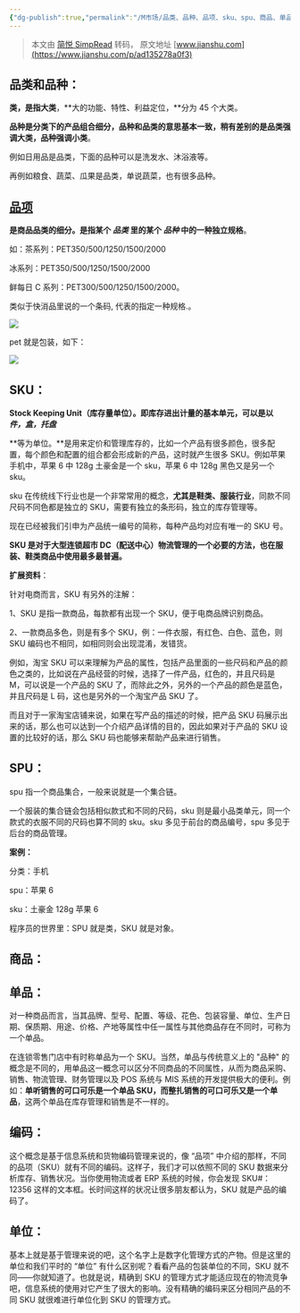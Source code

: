 ```yaml
---
{"dg-publish":true,"permalink":"/M市场/品类、品种、品项、sku、spu、商品、单品、编码、单位 区别/","noteIcon":"","created":"2025-07-31T11:06:08.696+08:00","updated":"2024-09-11T11:17:03.000+08:00"}
---
```


> 本文由 [简悦 SimpRead](http://ksria.com/simpread/) 转码， 原文地址 [www.jianshu.com](https://www.jianshu.com/p/ad135278a0f3)

**品类和品种：**
----------

**类，是指大类**，**大的功能、特性、利益定位，**分为 45 个大类。

**品种是分类下的产品组合细分，**品种和品类的意思基本一致，稍有差别的是**品类强调大类，品种强调小类**。

例如日用品是品类，下面的品种可以是洗发水、沐浴液等。

再例如粮食、蔬菜、瓜果是品类，单说蔬菜，也有很多品种。

**[品项](https://www.jianshu.com/p/0e3d8b798085)**
------------------------------------------------

**是商品品类的细分。是指某个 _品类_ 里的某个 _品种_ 中的一种独立规格**。

如：茶系列：PET350/500/1250/1500/2000

冰系列：PET350/500/1250/1500/2000

鲜每日 C 系列：PET300/500/1250/1500/2000。

类似于快消品里说的一个条码, 代表的指定一种规格.。

![](/img/user/Z-attach/20583692-ddc55c932426c726.png.webp)

pet 就是包装，如下：

![](/img/user/Z-attach/20583692-03b81b64334f0a2a.png.webp)

SKU：
----

**Stock Keeping Unit（库存量单位）。即库存进出计量的基本单元，可以是以 _件，盒，托盘_**

**等为单位。**是用来定价和管理库存的，比如一个产品有很多颜色，很多配置，每个颜色和配置的组合都会形成新的产品，这时就产生很多 SKU。例如苹果手机中，苹果 6 中 128g 土豪金是一个 sku，苹果 6 中 128g 黑色又是另一个 sku。

sku 在传统线下行业也是一个非常常用的概念，**尤其是鞋类、服装行业**，同款不同尺码不同色都是独立的 SKU，需要有独立的条形码，独立的库存管理等。

现在已经被我们引申为产品统一编号的简称，每种产品均对应有唯一的 SKU 号。

**SKU 是对于大型连锁超市 DC（配送中心）物流管理的一个必要的方法，也在服装、鞋类商品中使用最多最普遍。**

**扩展资料**：

针对电商而言，SKU 有另外的注解：

1、SKU 是指一款商品，每款都有出现一个 SKU，便于电商品牌识别商品。

2、一款商品多色，则是有多个 SKU，例：一件衣服，有红色、白色、蓝色，则 SKU 编码也不相同，如相同则会出现混淆，发错货。

例如，淘宝 SKU 可以来理解为产品的属性，包括产品里面的一些尺码和产品的颜色之类的，比如说在产品经营的时候，选择了一件产品，红色的，并且尺码是 M，可以说是一个产品的 SKU 了，而除此之外，另外的一个产品的颜色是蓝色，并且尺码是 L 码，这也是另外的一个淘宝产品 SKU 了。

而且对于一家淘宝店铺来说，如果在写产品的描述的时候，把产品 SKU 码展示出来的话，那么也可以达到一个介绍产品详情的目的，因此如果对于产品的 SKU 设置的比较好的话，那么 SKU 码也能够来帮助产品来进行销售。

SPU：
----

spu 指一个商品集合，一般来说就是一个集合链。

一个服装的集合链会包括相似款式和不同的尺码，sku 则是最小品类单元，同一个款式的衣服不同的尺码也算不同的 sku。sku 多见于前台的商品编号，spu 多见于后台的商品管理。

**案例：**

分类：手机

spu：苹果 6

sku：土豪金 128g 苹果 6

程序员的世界里：SPU 就是类，SKU 就是对象。

商品：
---

单品：
---

对一种商品而言，当其品牌、型号、配置、等级、花色、包装容量、单位、生产日期、保质期、用途、价格、产地等属性中任一属性与其他商品存在不同时，可称为一个单品。

在连锁零售门店中有时称单品为一个 SKU。当然，单品与传统意义上的 "品种" 的概念是不同的，用单品这一概念可以区分不同商品的不同属性，从而为商品采购、销售、物流管理、财务管理以及 POS 系统与 MIS 系统的开发提供极大的便利。例如：**单听销售的可口可乐是一个单品 SKU，而整扎销售的可口可乐又是一个单品**，这两个单品在库存管理和销售是不一样的。

编码：
---

这个概念是基于信息系统和货物编码管理来说的，像 “品项” 中介绍的那样，不同的品项（SKU）就有不同的编码。这样子，我们才可以依照不同的 SKU 数据来分析库存、销售状况。当你使用物流或者 ERP 系统的时候，你会发现 SKU#：12356 这样的文本框。长时间这样的状况让很多朋友都认为，SKU 就是产品的编码了。

单位：
---

基本上就是基于管理来说的吧，这个名字上是数字化管理方式的产物。但是这里的单位和我们平时的 “单位” 有什么区别呢？看看产品的包装单位的不同，SKU 就不同——你就知道了。也就是说，精确到 SKU 的管理方式才能适应现在的物流竞争吧，信息系统的使用对它产生了很大的影响。没有精确的编码来区分相同产品的不同 SKU 就很难进行单位化到 SKU 的管理方式。